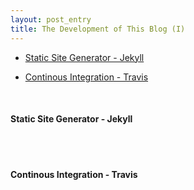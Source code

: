 ```yaml
---
layout: post_entry
title: The Development of This Blog (I)
---
```




* [Static Site Generator - Jekyll](#static-site-generator)

* [Continous Integration - Travis](#continous-integration)


<br>

#### <a name="static-site-generator"></a>Static Site Generator - Jekyll

<br>

<br>

#### <a name="continous-integration"></a>Continous Integration - Travis

<br>